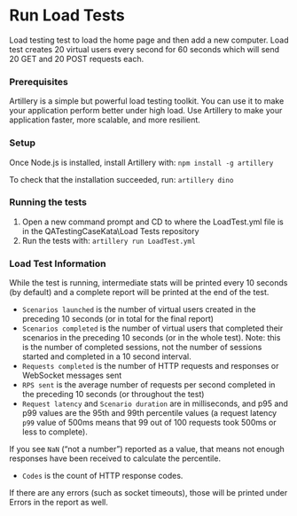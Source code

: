 # Run Load Tests

Load testing test to load the home page and then add a new computer. Load test creates 20 virtual users every second for 60 seconds which will send 20 GET and 20 POST requests each. 

### Prerequisites

Artillery is a simple but powerful load testing toolkit. You can use it to make your application perform better under high load. Use Artillery to make your application faster, more scalable, and more resilient.


### Setup

Once Node.js is installed, install Artillery with: `npm install -g artillery`

To check that the installation succeeded, run: `artillery dino`


### Running the tests

1. Open a new command prompt and CD to where the LoadTest.yml file is in the QATestingCaseKata\Load Tests repository
2. Run the tests with: `artillery run LoadTest.yml`


### Load Test Information

While the test is running, intermediate stats will be printed every 10 seconds (by default) and a complete report will be printed at the end of the test.

* `Scenarios launched` is the number of virtual users created in the preceding 10 seconds (or in total for the final report)
* `Scenarios completed` is the number of virtual users that completed their scenarios in the preceding 10 seconds (or in the whole test). Note: this is the number of completed sessions, not the number of sessions started and completed in a 10 second interval.
* `Requests completed` is the number of HTTP requests and responses or WebSocket messages sent
* `RPS sent` is the average number of requests per second completed in the preceding 10 seconds (or throughout the test)
* `Request latency` and `Scenario duration` are in milliseconds, and p95 and p99 values are the 95th and 99th percentile values (a request latency `p99` value of 500ms means that 99 out of 100 requests took 500ms or less to complete).

If you see `NaN` (“not a number”) reported as a value, that means not enough responses have been received to calculate the percentile.
* `Codes` is the count of HTTP response codes.

If there are any errors (such as socket timeouts), those will be printed under Errors in the report as well.